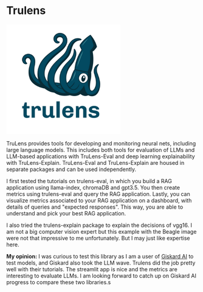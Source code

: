 # Trulens 

<img src="../img/trulens.png" alt="trulens" width="300"/>

TruLens provides tools for developing and monitoring neural nets, including large language models. This includes both tools for evaluation of LLMs and LLM-based applications with TruLens-Eval and deep learning explainability with TruLens-Explain. TruLens-Eval and TruLens-Explain are housed in separate packages and can be used independently.

I first tested the tutorials on trulens-eval, in which you build a RAG application using llama-index, chromaDB and gpt3.5. You then create metrics using trulens-eval and query the RAG application. Lastly, you can visualize metrics associated to your RAG application on a dashboard, with details of queries and "expected responses". This way, you are able to  understand and pick your best RAG application.

I also tried the trulens-explain package to explain the decisions of vgg16. I am not a big computer vision expert but this example with the Beagle image were not that impressive to me unfortunately. But I may just like expertise here.


**My opinion:** I was curious to test this library as I am a user of [Giskard AI](https://github.com/Giskard-AI/giskard) to test models, and Giskard also took the LLM wave. Trulens did the job pretty well with their tutorials. The streamlit app is nice and the metrics are interesting to evaluate LLMs. I am looking forward to catch up on Giskard AI progress to compare these two libraries.s
